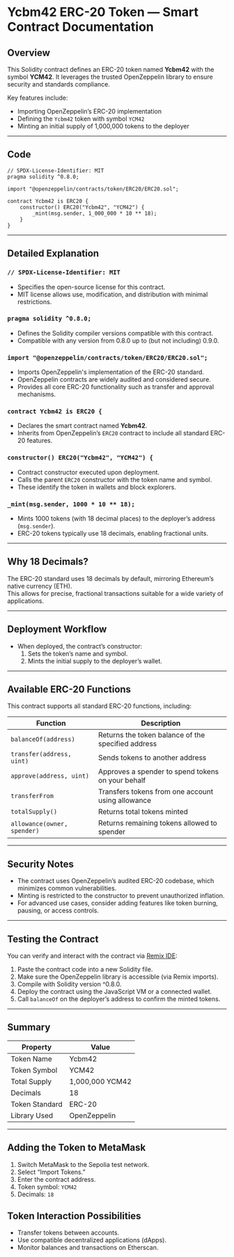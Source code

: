 # Ycbm42 ERC-20 Token — Smart Contract Documentation

## Overview

This Solidity contract defines an ERC-20 token named **Ycbm42** with the symbol **YCM42**. It leverages the trusted OpenZeppelin library to ensure security and standards compliance.

Key features include:  
- Importing OpenZeppelin’s ERC-20 implementation  
- Defining the `Ycbm42` token with symbol `YCM42`  
- Minting an initial supply of 1,000,000 tokens to the deployer

---

## Code

```solidity
// SPDX-License-Identifier: MIT
pragma solidity ^0.8.0;

import "@openzeppelin/contracts/token/ERC20/ERC20.sol";

contract Ycbm42 is ERC20 {
    constructor() ERC20("Ycbm42", "YCM42") {
        _mint(msg.sender, 1_000_000 * 10 ** 18);
    }
}
```

---

## Detailed Explanation

### `// SPDX-License-Identifier: MIT`

- Specifies the open-source license for this contract.  
- MIT license allows use, modification, and distribution with minimal restrictions.

### `pragma solidity ^0.8.0;`

- Defines the Solidity compiler versions compatible with this contract.  
- Compatible with any version from 0.8.0 up to (but not including) 0.9.0.

### `import "@openzeppelin/contracts/token/ERC20/ERC20.sol";`

- Imports OpenZeppelin's implementation of the ERC-20 standard.  
- OpenZeppelin contracts are widely audited and considered secure.  
- Provides all core ERC-20 functionality such as transfer and approval mechanisms.

### `contract Ycbm42 is ERC20 {`

- Declares the smart contract named **Ycbm42**.  
- Inherits from OpenZeppelin’s `ERC20` contract to include all standard ERC-20 features.

### `constructor() ERC20("Ycbm42", "YCM42") {`

- Contract constructor executed upon deployment.  
- Calls the parent `ERC20` constructor with the token name and symbol.  
- These identify the token in wallets and block explorers.

### `_mint(msg.sender, 1000 * 10 ** 18);`

- Mints 1000 tokens (with 18 decimal places) to the deployer’s address (`msg.sender`).  
- ERC-20 tokens typically use 18 decimals, enabling fractional units.

---

## Why 18 Decimals?

The ERC-20 standard uses 18 decimals by default, mirroring Ethereum’s native currency (ETH).  
This allows for precise, fractional transactions suitable for a wide variety of applications.

---

## Deployment Workflow

- When deployed, the contract’s constructor:  
  1. Sets the token’s name and symbol.  
  2. Mints the initial supply to the deployer’s wallet.

---

## Available ERC-20 Functions

This contract supports all standard ERC-20 functions, including:

| Function                  | Description                                    |
|---------------------------|------------------------------------------------|
| `balanceOf(address)`      | Returns the token balance of the specified address |
| `transfer(address, uint)` | Sends tokens to another address                |
| `approve(address, uint)`  | Approves a spender to spend tokens on your behalf |
| `transferFrom`            | Transfers tokens from one account using allowance |
| `totalSupply()`           | Returns total tokens minted                     |
| `allowance(owner, spender)` | Returns remaining tokens allowed to spender  |

---

## Security Notes

- The contract uses OpenZeppelin’s audited ERC-20 codebase, which minimizes common vulnerabilities.  
- Minting is restricted to the constructor to prevent unauthorized inflation.  
- For advanced use cases, consider adding features like token burning, pausing, or access controls.

---

## Testing the Contract

You can verify and interact with the contract via [Remix IDE](https://remix.ethereum.org/):

1. Paste the contract code into a new Solidity file.  
2. Make sure the OpenZeppelin library is accessible (via Remix imports).  
3. Compile with Solidity version ^0.8.0.  
4. Deploy the contract using the JavaScript VM or a connected wallet.  
5. Call `balanceOf` on the deployer’s address to confirm the minted tokens.

---

## Summary

| Property       | Value          |
|----------------|----------------|
| Token Name     | Ycbm42         |
| Token Symbol   | YCM42          |
| Total Supply   | 1,000,000 YCM42 |
| Decimals       | 18             |
| Token Standard | ERC-20         |
| Library Used   | OpenZeppelin   |

---

## Adding the Token to MetaMask

1. Switch MetaMask to the Sepolia test network.  
2. Select “Import Tokens.”  
3. Enter the contract address.  
4. Token symbol: `YCM42`  
5. Decimals: `18`

## Token Interaction Possibilities

- Transfer tokens between accounts.  
- Use compatible decentralized applications (dApps).  
- Monitor balances and transactions on Etherscan.